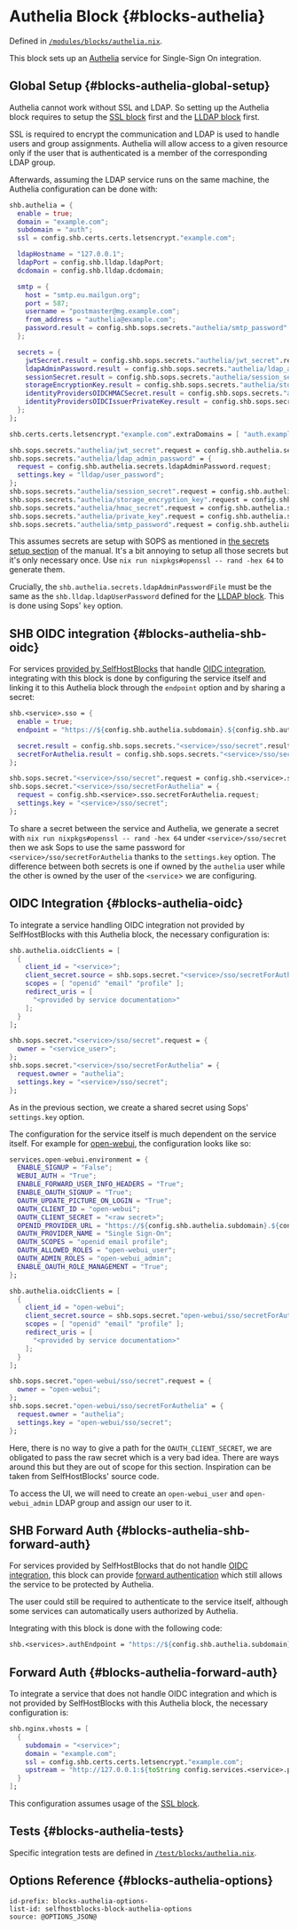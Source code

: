 # Authelia Block {#blocks-authelia}

Defined in [`/modules/blocks/authelia.nix`](@REPO@/modules/blocks/authelia.nix).

This block sets up an [Authelia][] service for Single-Sign On integration.

[Authelia]: https://www.authelia.com/

## Global Setup {#blocks-authelia-global-setup}

Authelia cannot work without SSL and LDAP.
So setting up the Authelia block requires to setup the [SSL block][] first
and the [LLDAP block][] first.

[SSL block]: blocks-ssl.html
[LLDAP block]: blocks-lldap.html

SSL is required to encrypt the communication and LDAP is used to handle users and group assignments.
Authelia will allow access to a given resource only if the user that is authenticated
is a member of the corresponding LDAP group.

Afterwards, assuming the LDAP service runs on the same machine,
the Authelia configuration can be done with:

```nix
shb.authelia = {
  enable = true;
  domain = "example.com";
  subdomain = "auth";
  ssl = config.shb.certs.certs.letsencrypt."example.com";

  ldapHostname = "127.0.0.1";
  ldapPort = config.shb.lldap.ldapPort;
  dcdomain = config.shb.lldap.dcdomain;

  smtp = {
    host = "smtp.eu.mailgun.org";
    port = 587;
    username = "postmaster@mg.example.com";
    from_address = "authelia@example.com";
    password.result = config.shb.sops.secrets."authelia/smtp_password".result;
  };

  secrets = {
    jwtSecret.result = config.shb.sops.secrets."authelia/jwt_secret".result;
    ldapAdminPassword.result = config.shb.sops.secrets."authelia/ldap_admin_password".result;
    sessionSecret.result = config.shb.sops.secrets."authelia/session_secret".result;
    storageEncryptionKey.result = config.shb.sops.secrets."authelia/storage_encryption_key".result;
    identityProvidersOIDCHMACSecret.result = config.shb.sops.secrets."authelia/hmac_secret".result;
    identityProvidersOIDCIssuerPrivateKey.result = config.shb.sops.secrets."authelia/private_key".result;
  };
};

shb.certs.certs.letsencrypt."example.com".extraDomains = [ "auth.example.com" ];

shb.sops.secrets."authelia/jwt_secret".request = config.shb.authelia.secrets.jwtSecret.request;
shb.sops.secrets."authelia/ldap_admin_password" = {
  request = config.shb.authelia.secrets.ldapAdminPassword.request;
  settings.key = "lldap/user_password";
};
shb.sops.secrets."authelia/session_secret".request = config.shb.authelia.secrets.sessionSecret.request;
shb.sops.secrets."authelia/storage_encryption_key".request = config.shb.authelia.secrets.storageEncryptionKey.request;
shb.sops.secrets."authelia/hmac_secret".request = config.shb.authelia.secrets.identityProvidersOIDCHMACSecret.request;
shb.sops.secrets."authelia/private_key".request = config.shb.authelia.secrets.identityProvidersOIDCIssuerPrivateKey.request;
shb.sops.secrets."authelia/smtp_password".request = config.shb.authelia.smtp.password.request;
```

This assumes secrets are setup with SOPS
as mentioned in [the secrets setup section](usage.html#usage-secrets) of the manual.
It's a bit annoying to setup all those secrets but it's only necessary once.
Use `nix run nixpkgs#openssl -- rand -hex 64` to generate them.

Crucially, the `shb.authelia.secrets.ldapAdminPasswordFile` must be the same
as the `shb.lldap.ldapUserPassword` defined for the [LLDAP block][].
This is done using Sops' `key` option.

## SHB OIDC integration {#blocks-authelia-shb-oidc}

For services [provided by SelfHostBlocks][services] that handle [OIDC integration][OIDC],
integrating with this block is done by configuring the service itself
and linking it to this Authelia block through the `endpoint` option
and by sharing a secret:

[services]: services.html
[OIDC]: https://openid.net/developers/how-connect-works/

```nix
shb.<service>.sso = {
  enable = true;
  endpoint = "https://${config.shb.authelia.subdomain}.${config.shb.authelia.domain}";

  secret.result = config.shb.sops.secrets."<service>/sso/secret".result;
  secretForAuthelia.result = config.shb.sops.secrets."<service>/sso/secretForAuthelia".result;
};

shb.sops.secret."<service>/sso/secret".request = config.shb.<service>.sso.secret.request;
shb.sops.secret."<service>/sso/secretForAuthelia" = {
  request = config.shb.<service>.sso.secretForAuthelia.request;
  settings.key = "<service>/sso/secret";
};
```

To share a secret between the service and Authelia,
we generate a secret with `nix run nixpkgs#openssl -- rand -hex 64` under `<service>/sso/secret`
then we ask Sops to use the same password for `<service>/sso/secretForAuthelia`
thanks to the `settings.key` option.
The difference between both secrets is one if owned by the `authelia` user
while the other is owned by the user of the `<service`> we are configuring.

## OIDC Integration {#blocks-authelia-oidc}

To integrate a service handling OIDC integration not provided by SelfHostBlocks with this Authelia block,
the necessary configuration is:

```nix
shb.authelia.oidcClients = [
  {
    client_id = "<service>";
    client_secret.source = shb.sops.secret."<service>/sso/secretForAuthelia".response.path;
    scopes = [ "openid" "email" "profile" ];
    redirect_uris = [
      "<provided by service documentation>"
    ];
  }
];

shb.sops.secret."<service>/sso/secret".request = {
  owner = "<service_user>";
};
shb.sops.secret."<service>/sso/secretForAuthelia" = {
  request.owner = "authelia";
  settings.key = "<service>/sso/secret";
};
```

As in the previous section, we create a shared secret using Sops'
`settings.key` option.

The configuration for the service itself is much dependent on the service itself.
For example for [open-webui][], the configuration looks like so:

[open-webui]: https://search.nixos.org/options?query=services.open-webui

```nix
services.open-webui.environment = {
  ENABLE_SIGNUP = "False";
  WEBUI_AUTH = "True";
  ENABLE_FORWARD_USER_INFO_HEADERS = "True";
  ENABLE_OAUTH_SIGNUP = "True";
  OAUTH_UPDATE_PICTURE_ON_LOGIN = "True";
  OAUTH_CLIENT_ID = "open-webui";
  OAUTH_CLIENT_SECRET = "<raw secret>";
  OPENID_PROVIDER_URL = "https://${config.shb.authelia.subdomain}.${config.shb.authelia.domain}/.well-known/openid-configuration";
  OAUTH_PROVIDER_NAME = "Single Sign-On";
  OAUTH_SCOPES = "openid email profile";
  OAUTH_ALLOWED_ROLES = "open-webui_user";
  OAUTH_ADMIN_ROLES = "open-webui_admin";
  ENABLE_OAUTH_ROLE_MANAGEMENT = "True";
};

shb.authelia.oidcClients = [
  {
    client_id = "open-webui";
    client_secret.source = shb.sops.secret."open-webui/sso/secretForAuthelia".response.path;
    scopes = [ "openid" "email" "profile" ];
    redirect_uris = [
      "<provided by service documentation>"
    ];
  }
];

shb.sops.secret."open-webui/sso/secret".request = {
  owner = "open-webui";
};
shb.sops.secret."open-webui/sso/secretForAuthelia" = {
  request.owner = "authelia";
  settings.key = "open-webui/sso/secret";
};
```

Here, there is no way to give a path for the `OAUTH_CLIENT_SECRET`,
we are obligated to pass the raw secret which is a very bad idea.
There are ways around this but they are out of scope for this section.
Inspiration can be taken from SelfHostBlocks' source code.

To access the UI, we will need to create an `open-webui_user` and
`open-webui_admin` LDAP group and assign our user to it.

## SHB Forward Auth {#blocks-authelia-shb-forward-auth}

For services provided by SelfHostBlocks that do not handle [OIDC integration][OIDC],
this block can provide [forward authentication][] which still allows the service to be protected by Authelia.

The user could still be required to authenticate to the service itself,
although some services can automatically users authorized by Authelia.

[forward authentication]: https://doc.traefik.io/traefik/middlewares/http/forwardauth/

Integrating with this block is done with the following code:

```nix
shb.<services>.authEndpoint = "https://${config.shb.authelia.subdomain}.${config.shb.authelia.domain}";
```

## Forward Auth {#blocks-authelia-forward-auth}

To integrate a service that does not handle OIDC integration
and which is not provided by SelfHostBlocks with this Authelia block,
the necessary configuration is:

```nix
shb.nginx.vhosts = [
  {
    subdomain = "<service>";
    domain = "example.com";
    ssl = config.shb.certs.certs.letsencrypt."example.com";
    upstream = "http://127.0.0.1:${toString config.services.<service>.port}/";
  }
];
```

This configuration assumes usage of the [SSL block][].

## Tests {#blocks-authelia-tests}

Specific integration tests are defined in [`/test/blocks/authelia.nix`](@REPO@/test/blocks/authelia.nix).

## Options Reference {#blocks-authelia-options}

```{=include=} options
id-prefix: blocks-authelia-options-
list-id: selfhostblocks-block-authelia-options
source: @OPTIONS_JSON@
```
